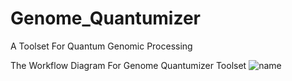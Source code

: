 # Genome_Quantumizer
A Toolset For Quantum Genomic Processing

The Workflow Diagram For Genome Quantumizer Toolset
![name](https://github.com/charly-sen/Genome_Quantumizer/blob/main/Genome_Quantumizer_Diagram.jpg)
